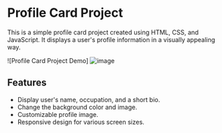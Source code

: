 # Profile Card Project

This is a simple profile card project created using HTML, CSS, and JavaScript. It displays a user's profile information in a visually appealing way.

![Profile Card Project Demo]
![image](https://github.com/Afrid1919/Profile-Card/assets/132122733/93d7575e-c6eb-47e1-b523-a442872261fd)


## Features
- Display user's name, occupation, and a short bio.
- Change the background color and image.
- Customizable profile image.
- Responsive design for various screen sizes.

